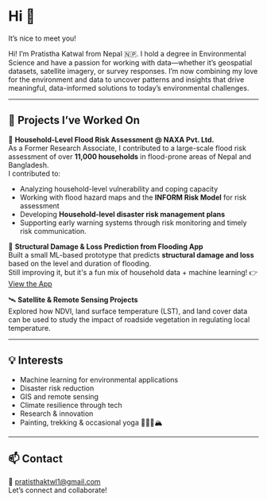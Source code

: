 # Hi 👋

It’s nice to meet you!

Hi! I’m Pratistha Katwal from Nepal 🇳🇵. I hold a degree in Environmental Science and have a passion for working with data—whether it’s geospatial datasets, satellite imagery, or survey responses. I’m now combining my love for the environment and data to uncover patterns and insights that drive meaningful, data-informed solutions to today’s environmental challenges.

---

## 🧩 Projects I’ve Worked On

📍 **Household-Level Flood Risk Assessment @ NAXA Pvt. Ltd.**  
As a Former Research Associate, I contributed to a large-scale flood risk assessment of over **11,000 households** in flood-prone areas of Nepal and Bangladesh.  
I contributed to:
- Analyzing household-level vulnerability and coping capacity  
- Working with flood hazard maps and the **INFORM Risk Model** for risk assessment
- Developing **Household-level disaster risk management plans**  
- Supporting early warning systems through risk monitoring and timely risk communication.

📱 **Structural Damage & Loss Prediction from Flooding App**  
Built a small ML-based prototype that predicts **structural damage and loss** based on the level and duration of flooding.  
Still improving it, but it's a fun mix of household data + machine learning! 👉 [View the App](https://predictinglossanddamage-pratisthakatwal.streamlit.app/)

🛰️ **Satellite & Remote Sensing Projects**  
Explored how NDVI, land surface temperature (LST), and land cover data can be used to study the impact of roadside vegetation in regulating local temperature.

---
## 💡 Interests

- Machine learning for environmental applications
- Disaster risk reduction  
- GIS and remote sensing   
- Climate resilience through tech
- Research & innovation 
- Painting, trekking & occasional yoga 🧘‍♀️🎨🏔️

---

## 📫 Contact

📧 pratisthaktwl1@gmail.com  
Let’s connect and collaborate!
